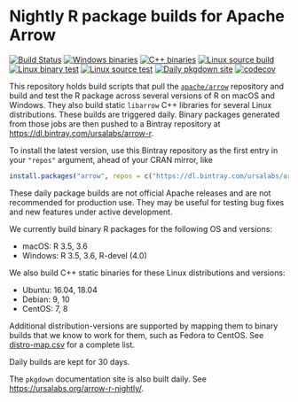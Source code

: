 # Nightly R package builds for Apache Arrow

[![Build Status](https://travis-ci.org/ursa-labs/arrow-r-nightly.svg?branch=master)](https://travis-ci.org/ursa-labs/arrow-r-nightly)
[![Windows binaries](https://github.com/ursa-labs/arrow-r-nightly/workflows/Build%20Windows%20binary%20packages/badge.svg)](https://github.com/ursa-labs/arrow-r-nightly/actions?query=workflow%3A"Build+Windows+binary+packages")
[![C++ binaries](https://github.com/ursa-labs/arrow-r-nightly/workflows/Build%20binary%20C++%20libraries/badge.svg)](https://github.com/ursa-labs/arrow-r-nightly/actions?query=workflow%3A"Build+binary+C%2B%2B+libraries")
[![Linux source build](https://github.com/ursa-labs/arrow-r-nightly/workflows/Build%20source%20packages/badge.svg)](https://github.com/ursa-labs/arrow-r-nightly/actions?query=workflow%3A"Build+source+packages")
[![Linux binary test](https://github.com/ursa-labs/arrow-r-nightly/workflows/Test%20binary%20installation%20from%20Bintray/badge.svg)](https://github.com/ursa-labs/arrow-r-nightly/actions?query=workflow%3A"Test+binary+installation+from+Bintray")
[![Linux source test](https://github.com/ursa-labs/arrow-r-nightly/workflows/Test%20source%20installation%20from%20Bintray/badge.svg)](https://github.com/ursa-labs/arrow-r-nightly/actions?query=workflow%3A"Test+source+installation+from+Bintray")
[![Daily pkgdown site](https://github.com/ursa-labs/arrow-r-nightly/workflows/Daily%20pkgdown%20site/badge.svg)](https://github.com/ursa-labs/arrow-r-nightly/actions?query=workflow%3A"Daily+pkgdown+site")
[![codecov](https://codecov.io/gh/ursa-labs/arrow-r-nightly/branch/master/graph/badge.svg)](https://codecov.io/gh/ursa-labs/arrow-r-nightly)

This repository holds build scripts that pull the [`apache/arrow`](https://github.com/apache/arrow) repository and build and test the R package across several versions of R on macOS and Windows. They also build static `libarrow` C++ libraries for several Linux distributions.
These builds are triggered daily. Binary packages generated from those jobs are then pushed to a Bintray repository at https://dl.bintray.com/ursalabs/arrow-r.

To install the latest version, use this Bintray repository as the first entry in your `"repos"` argument, ahead of your CRAN mirror, like

```r
install.packages("arrow", repos = c("https://dl.bintray.com/ursalabs/arrow-r", getOption("repos")))
```

These daily package builds are not official Apache releases and are not recommended for production use. They may be useful for testing bug fixes and new features under active development.

We currently build binary R packages for the following OS and versions:

* macOS: R 3.5, 3.6
* Windows: R 3.5, 3.6, R-devel (4.0)

We also build C++ static binaries for these Linux distributions and versions:

* Ubuntu: 16.04, 18.04
* Debian: 9, 10
* CentOS: 7, 8

Additional distribution-versions are supported by mapping them to binary builds that we know to work for them, such as Fedora to CentOS. See [distro-map.csv](https://github.com/ursa-labs/arrow-r-nightly/blob/master/linux/distro-map.csv) for a complete list.

Daily builds are kept for 30 days.

The `pkgdown` documentation site is also built daily. See https://ursalabs.org/arrow-r-nightly/.
